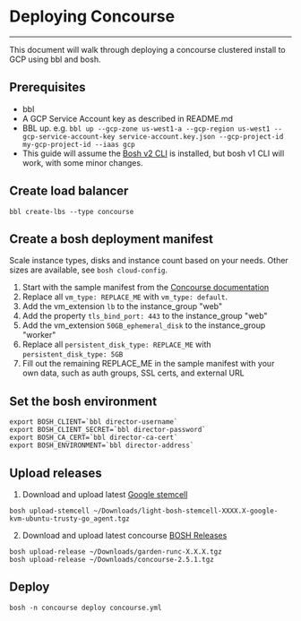 # Deploying Concourse
---

This document will walk through deploying a concourse clustered install to GCP using bbl and bosh.

## Prerequisites

* bbl
* A GCP Service Account key as described in README.md
* BBL up. e.g. ```bbl up --gcp-zone us-west1-a --gcp-region us-west1 --gcp-service-account-key service-account.key.json --gcp-project-id my-gcp-project-id --iaas gcp```
* This guide will assume the [Bosh v2 CLI](https://bosh.io/docs/cli-v2.html) is installed, but bosh v1 CLI will work, with some minor changes.

## Create load balancer

```
bbl create-lbs --type concourse
```

## Create a bosh deployment manifest

Scale instance types, disks and instance count based on your needs. Other sizes are available, see ```bosh cloud-config```.

1. Start with the sample manifest from the [Concourse documentation](http://concourse.ci/clusters-with-bosh.html)
2. Replace all ```vm_type: REPLACE_ME``` with ```vm_type: default```.
3. Add the vm_extension ```lb``` to the instance_group "web"
4. Add the property ```tls_bind_port: 443``` to the instance_group "web"
5. Add the vm_extension ```50GB_ephemeral_disk``` to the instance_group "worker"
6. Replace all ```persistent_disk_type: REPLACE_ME``` with ```persistent_disk_type: 5GB```
7. Fill out the remaining REPLACE_ME in the sample manifest with your own data, such as auth groups, SSL certs, and external URL


## Set the bosh environment

```
export BOSH_CLIENT=`bbl director-username`
export BOSH_CLIENT_SECRET=`bbl director-password`
export BOSH_CA_CERT=`bbl director-ca-cert`
export BOSH_ENVIRONMENT=`bbl director-address`
```

## Upload releases

1. Download and upload latest [Google stemcell](http://bosh.io/stemcells)
```
bosh upload-stemcell ~/Downloads/light-bosh-stemcell-XXXX.X-google-kvm-ubuntu-trusty-go_agent.tgz
```
2. Download and upload latest concourse [BOSH Releases](http://concourse.ci/downloads.html)
```
bosh upload-release ~/Downloads/garden-runc-X.X.X.tgz
bosh upload-release ~/Downloads/concourse-2.5.1.tgz
```

## Deploy

```
bosh -n concourse deploy concourse.yml
```
